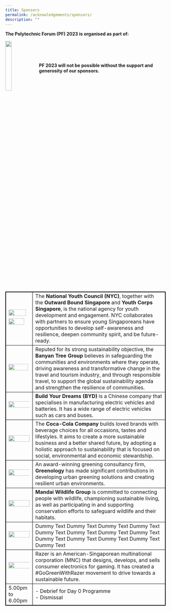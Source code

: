 ```yaml
---
title: Sponsors
permalink: /acknowledgements/sponsors/
description: ""
---
```

**The Polytechnic Forum (PF) 2023 is organised as part of:**

<a href="https://www.moe.gov.sg/news/press-releases/20230530-lee-kuan-yew-centennial-fund-launched-to-support-about-2000-students-annually-through-scholarships-and-programmes"><img style="float: left; width: 20%; margin-right: 1%; margin-bottom: 0.5em;" src="https://hosting.photobucket.com/images/i/tracyng81/SYLP_Colored-01.png?width=320&amp;height=320&amp;fit=bounds"></a>
<br>
<br>
<br>
<br>
**PF 2023 will not be possible without the support and generosity of our sponsors.**

<style>
table, th, td {
  border:1px solid black;
}
</style>

<table style="width:100%">
  <tbody><tr>
  </tr>
  <tr>
    <td><a href="https://www.nyc.gov.sg/"><img style="float: left; width: 90%; margin-right: 1%; margin-bottom: 0.5em;" src="https://hosting.photobucket.com/images/i/tracyng81/NYC.png?width=320&amp;height=320&amp;fit=bounds"></a><br><a href="https://www.youthcorps.gov.sg/"><img style="float: left; width: 85%; margin-right: 1%; margin-bottom: 0.5em;" src="https://hosting.photobucket.com/images/i/tracyng81/YCS_4C_black_words.png?width=320&amp;height=320&amp;fit=bounds"></a></td>
		<td>The <b>National Youth Council (NYC)</b>, together with the <b>Outward Bound Singapore</b> and <b>Youth Corps Singapore</b>, is the national agency for youth development and engagement. NYC collaborates with partners to ensure young Singaporeans have opportunities to develop self-awareness and resilience, deepen community spirit, and be future-ready.</td>
  </tr>
  <tr>
    <td><a href="https://www.banyantree.com/"><img style="float: left; width: 95%; margin-right: 1%; margin-bottom: 0.5em;" src="https://hosting.photobucket.com/images/i/tracyng81/Chairman_-_Mock_Image.jpg?width=320&amp;height=320&amp;fit=bounds"></a></td>
		<td>Reputed for its strong sustainability objective, the <b>Banyan Tree Group</b> believes in safeguarding the communities and environments where they operate, driving awareness and transformative change in the travel and tourism industry, and through responsible travel, to support the global sustainability agenda and strengthen the resilience of communities.</td>
  </tr>
		<tr>
    <td><a href="https://www.simedarbymotors.com/about-us/overview"><img style="float: left; width: 115%; margin-right: 1%; margin-bottom: 0.5em;" src="https://hosting.photobucket.com/images/i/tracyng81/BYD_x_SDM_Logo_(RED)RED.png?width=320&amp;height=320&amp;fit=bounds"></a></td>
			<td><b>Build Your Dreams (BYD)</b> is a Chinese company that specialises in manufacturing electric vehicles and batteries. It has a wide range of electric vehicles such as cars and buses.</td>
  </tr>
  <tr>
		<td><a href="https://www.coca-cola.com/sg/en"><img style="float: left; width: 99%; margin-right: 1%; margin-bottom: 0.5em;" src="https://hosting.photobucket.com/images/i/tracyng81/Global_CC_Icon_DS_Spencerian_Script_(1)-02.png?width=320&amp;height=320&amp;fit=bounds"></a></td>
		<td>The <b>Coca-Cola Company</b> builds loved brands with beverage choices for all occasions, tastes and lifestyles. It aims to create a more sustainable business and a better shared future, by adopting a holistic approach to sustainability that is focused on social, environmental and economic stewardship.</td>
  </tr>
		<tr>
			<td><a href="https://greenology.sg/"><img style="float: left; width: 115%; margin-right: 1%; margin-bottom: 0.5em;" src="https://hosting.photobucket.com/images/i/tracyng81/Greenology_Logo_Hi_Res.jpg?width=320&amp;height=320&amp;fit=bounds"></a></td>
			<td>An award-winning greening consultancy firm, <b>Greenology</b> has made significant contributions in developing urban greening solutions and creating resilient urban environments.</td>
  </tr>
		<tr>
			<td><a href="https://www.mandai.com/en/mandai.html"><img style="float: left; width: 99%; margin-right: 1%; margin-bottom: 0.5em;" src="https://hosting.photobucket.com/images/i/tracyng81/MANDAI_WG_FA.png?width=320&amp;height=320&amp;fit=bounds"></a></td>
			<td><b>Mandai Wildlife Group</b> is committed to connecting people with wildlife, championing sustainable living, as well as participating in and supporting conservation efforts to safeguard wildlife and their habitats.</td>
  </tr>
  <tr>
		<td><a href="https://www.nestle.com.sg/"><img style="float: left; width: 99%; margin-right: 1%; margin-bottom: 0.5em;" src="https://hosting.photobucket.com/images/i/tracyng81/MILO_LOGO_2014_updated_(1)-01.png?width=320&amp;height=320&amp;fit=bounds"></a></td>
    <td>Dummy Text Dummy Text Dummy Text Dummy Text Dummy Text Dummy Text Dummy Text Dummy Text Dummy Text Dummy Text Dummy Text Dummy Text Dummy Text</td>
  </tr>
  <tr>
		<td><a href="https://www.razer.com/sg-en"><img style="float: left; width: 150%; margin-right: 1%; margin-bottom: 0.5em;" src="https://hosting.photobucket.com/images/i/tracyng81/CMYK_RAZER_150_transparent.png?width=320&amp;height=320&amp;fit=bounds"></a></td>
    <td>Razer is an American-Singaporean multinational corporation (MNC) that designs, develops, and sells consumer electronics for gaming. It has created a #GoGreenWithRazer movement to drive towards a sustainable future.</td>
		  </tr>
  <tr>
		<td>5.00pm to 6.00pm</td>
    <td>- Debrief for Day 0 Programme<br>- Dismissal</td>
</tr></tbody></table>